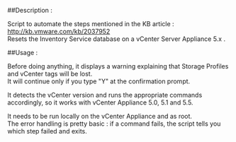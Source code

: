 ##Description :

Script to automate the steps mentioned in the KB article : http://kb.vmware.com/kb/2037952  
Resets the Inventory Service database on a vCenter Server Appliance 5.x .

##Usage :

Before doing anything, it displays a warning explaining that Storage Profiles and vCenter tags will be lost.  
It will continue only if you type "Y" at the confirmation prompt.

It detects the vCenter version and runs the appropriate commands accordingly, so it works with vCenter Appliance 5.0, 5.1 and 5.5.

It needs to be run locally on the vCenter Appliance and as root.  
The error handling is pretty basic : if a command fails, the script tells you which step failed and exits.
